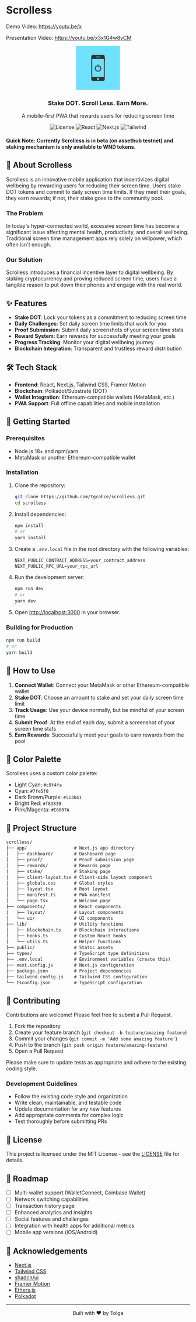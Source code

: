 # Scrolless

Demo Video: https://youtu.be/x

Presentation Video: https://youtu.be/x3x1G4w8yCM

<div align="center">
  <img src="public/icon-512x512.png" alt="Scrolless Logo" width="120" />
  <h3>Stake DOT. Scroll Less. Earn More.</h3>
  <p>A mobile-first PWA that rewards users for reducing screen time</p>
  
  ![License](https://img.shields.io/github/license/tgcohce/scrolless)
  ![React](https://img.shields.io/badge/React-18-blue)
  ![Next.js](https://img.shields.io/badge/Next.js-14-black)
  ![Tailwind](https://img.shields.io/badge/Tailwind-3-38bdf8)
</div>

#### Quick Note: Currently Scrolless is in beta (on assethub testnet) and staking mechanism is only available to WND tokens.

## 📱 About Scrolless

Scrolless is an innovative mobile application that incentivizes digital wellbeing by rewarding users for reducing their screen time. Users stake DOT tokens and commit to daily screen time limits. If they meet their goals, they earn rewards; if not, their stake goes to the community pool.

### The Problem

In today's hyper-connected world, excessive screen time has become a significant issue affecting mental health, productivity, and overall wellbeing. Traditional screen time management apps rely solely on willpower, which often isn't enough.

### Our Solution

Scrolless introduces a financial incentive layer to digital wellbeing. By staking cryptocurrency and proving reduced screen time, users have a tangible reason to put down their phones and engage with the real world.

## ✨ Features

- **Stake DOT**: Lock your tokens as a commitment to reducing screen time
- **Daily Challenges**: Set daily screen time limits that work for you
- **Proof Submission**: Submit daily screenshots of your screen time stats
- **Reward System**: Earn rewards for successfully meeting your goals
- **Progress Tracking**: Monitor your digital wellbeing journey
- **Blockchain Integration**: Transparent and trustless reward distribution

## 🛠️ Tech Stack

- **Frontend**: React, Next.js, Tailwind CSS, Framer Motion
- **Blockchain**: Polkadot/Substrate (DOT)
- **Wallet Integration**: Ethereum-compatible wallets (MetaMask, etc.)
- **PWA Support**: Full offline capabilities and mobile installation

## 🚀 Getting Started

### Prerequisites

- Node.js 18+ and npm/yarn
- MetaMask or another Ethereum-compatible wallet

### Installation

1. Clone the repository:
   ```bash
   git clone https://github.com/tgcohce/scrolless.git
   cd scrolless
   ```

2. Install dependencies:
   ```bash
   npm install
   # or
   yarn install
   ```

3. Create a `.env.local` file in the root directory with the following variables:
   ```
   NEXT_PUBLIC_CONTRACT_ADDRESS=your_contract_address
   NEXT_PUBLIC_RPC_URL=your_rpc_url
   ```

4. Run the development server:
   ```bash
   npm run dev
   # or
   yarn dev
   ```

5. Open [http://localhost:3000](http://localhost:3000) in your browser.

### Building for Production

```bash
npm run build
# or
yarn build
```

## 📖 How to Use

1. **Connect Wallet**: Connect your MetaMask or other Ethereum-compatible wallet
2. **Stake DOT**: Choose an amount to stake and set your daily screen time limit
3. **Track Usage**: Use your device normally, but be mindful of your screen time
4. **Submit Proof**: At the end of each day, submit a screenshot of your screen time stats
5. **Earn Rewards**: Successfully meet your goals to earn rewards from the pool

## 🎨 Color Palette

Scrolless uses a custom color palette:

- Light Cyan: `#c9f4fa`
- Cyan: `#7fe5f0`
- Dark Brown/Purple: `#513b41`
- Bright Red: `#f83839`
- Pink/Magenta: `#E6007A`

## 📁 Project Structure

```
scrolless/
├── app/                  # Next.js app directory
│   ├── dashboard/        # Dashboard page
│   ├── proof/            # Proof submission page
│   ├── rewards/          # Rewards page
│   ├── stake/            # Staking page
│   ├── client-layout.tsx # Client-side layout component
│   ├── globals.css       # Global styles
│   ├── layout.tsx        # Root layout
│   ├── manifest.ts       # PWA manifest
│   └── page.tsx          # Welcome page
├── components/           # React components
│   ├── layout/           # Layout components
│   └── ui/               # UI components
├── lib/                  # Utility functions
│   ├── blockchain.ts     # Blockchain interactions
│   ├── hooks.ts          # Custom React hooks
│   └── utils.ts          # Helper functions
├── public/               # Static assets
├── types/                # TypeScript type definitions
├── .env.local            # Environment variables (create this)
├── next.config.js        # Next.js configuration
├── package.json          # Project dependencies
├── tailwind.config.js    # Tailwind CSS configuration
└── tsconfig.json         # TypeScript configuration
```

## 🤝 Contributing

Contributions are welcome! Please feel free to submit a Pull Request.

1. Fork the repository
2. Create your feature branch (`git checkout -b feature/amazing-feature`)
3. Commit your changes (`git commit -m 'Add some amazing feature'`)
4. Push to the branch (`git push origin feature/amazing-feature`)
5. Open a Pull Request

Please make sure to update tests as appropriate and adhere to the existing coding style.

### Development Guidelines

- Follow the existing code style and organization
- Write clean, maintainable, and testable code
- Update documentation for any new features
- Add appropriate comments for complex logic
- Test thoroughly before submitting PRs

## 📝 License

This project is licensed under the MIT License - see the [LICENSE](LICENSE) file for details.

## 🔮 Roadmap

- [ ] Multi-wallet support (WalletConnect, Coinbase Wallet)
- [ ] Network switching capabilities
- [ ] Transaction history page
- [ ] Enhanced analytics and insights
- [ ] Social features and challenges
- [ ] Integration with health apps for additional metrics
- [ ] Mobile app versions (iOS/Android)

## 🙏 Acknowledgements

- [Next.js](https://nextjs.org/)
- [Tailwind CSS](https://tailwindcss.com/)
- [shadcn/ui](https://ui.shadcn.com/)
- [Framer Motion](https://www.framer.com/motion/)
- [Ethers.js](https://docs.ethers.org/)
- [Polkadot](https://polkadot.com/)

---

<div align="center">
  <p>Built with ❤️ by Tolga</p>
</div>
